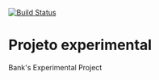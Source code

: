[![Build Status](https://travis-ci.org/sergiobezerra02/Banco.svg?branch=master)](https://travis-ci.org/sergiobezerra02/Banco)

# Projeto experimental
Bank's Experimental Project
